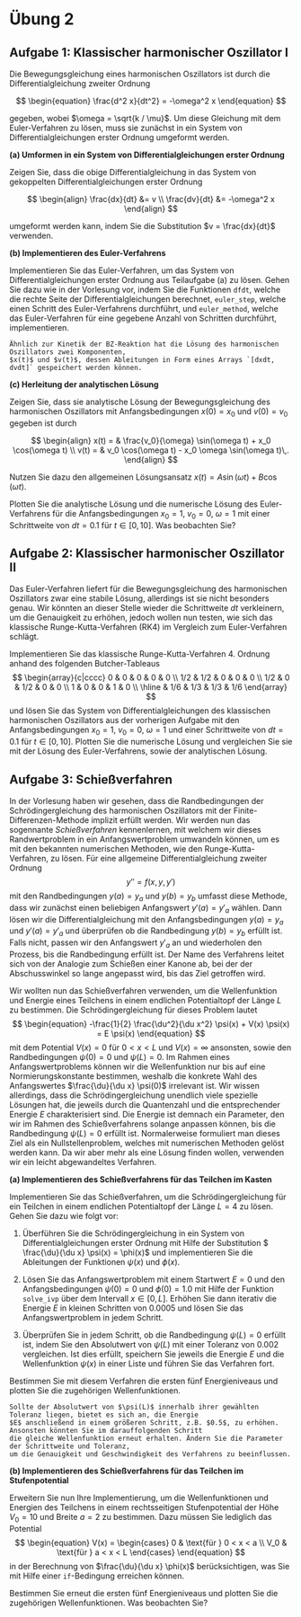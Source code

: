 # Übung 2


## Aufgabe 1: Klassischer harmonischer Oszillator I

<!--- ANCHOR: aufgabe_1 --->
Die Bewegungsgleichung eines harmonischen Oszillators ist durch die Differentialgleichung 
zweiter Ordnung

$$
\begin{equation}
    \frac{d^2 x}{dt^2} = -\omega^2 x
\end{equation}
$$

gegeben, wobei $\omega = \sqrt{k / \mu}$. Um diese Gleichung mit dem Euler-Verfahren zu lösen, 
muss sie zunächst in ein System von Differentialgleichungen erster Ordnung umgeformt werden.

**(a) Umformen in ein System von Differentialgleichungen erster Ordnung**

Zeigen Sie, dass die obige Differentialgleichung in das System von 
gekoppelten Differentialgleichungen erster Ordnung

$$
\begin{align}
    \frac{dx}{dt} &= v \\
    \frac{dv}{dt} &= -\omega^2 x
\end{align}
$$

umgeformt werden kann, indem Sie die Substitution $v = \frac{dx}{dt}$ verwenden.

**(b) Implementieren des Euler-Verfahrens**

Implementieren Sie das Euler-Verfahren, um das System von Differentialgleichungen erster Ordnung
aus Teilaufgabe (a) zu lösen. Gehen Sie dazu wie in der Vorlesung vor,
indem Sie die Funktionen `dfdt`, welche die rechte Seite der Differentialgleichungen berechnet,
`euler_step`, welche einen Schritt des Euler-Verfahrens durchführt, und `euler_method`, welche das
Euler-Verfahren für eine gegebene Anzahl von Schritten durchführt, implementieren.

```admonish tip title="Tipp"
Ähnlich zur Kinetik der BZ-Reaktion hat die Lösung des harmonischen Oszillators zwei Komponenten, 
$x(t)$ und $v(t)$, dessen Ableitungen in Form eines Arrays `[dxdt, dvdt]` gespeichert werden können.
```

<!-- 
Lösung:
```python
{{include ../codes/02-differential_equations/exercise_02.py:exercise_01_b}}
```
-->

**(c) Herleitung der analytischen Lösung**

Zeigen Sie, dass sie analytische Lösung der Bewegungsgleichung des harmonischen Oszillators
mit Anfangsbedingungen $x(0) = x_0$ und $v(0) = v_0$ gegeben ist durch

$$
\begin{align}
    x(t) = & \frac{v_0}{\omega} \sin(\omega t) + x_0 \cos(\omega t) \\
    v(t) = & v_0 \cos(\omega t) - x_0 \omega \sin(\omega t)\,.
\end{align}
$$

Nutzen Sie dazu den allgemeinen Lösungsansatz $x(t) = A \sin(\omega t) + B \cos(\omega t)$. 

Plotten Sie die analytische Lösung und die numerische Lösung des Euler-Verfahrens für
die Anfangsbedingungen $x_0 = 1$, $v_0 = 0$, $\omega = 1$ mit einer Schrittweite von $dt = 0.1$
für $t \in [0, 10]$. Was beobachten Sie?

<!-- 
Lösung:
```python
{{include ../codes/02-differential_equations/exercise_02.py:exercise_01_c}}
```
-->

<!--- ANCHOR_END: aufgabe_1 --->

## Aufgabe 2: Klassischer harmonischer Oszillator II

<!--- ANCHOR: aufgabe_2 --->
Das Euler-Verfahren liefert für die Bewegungsgleichung des harmonischen Oszillators
zwar eine stabile Lösung, allerdings ist sie nicht besonders genau. Wir könnten an dieser Stelle wieder
die Schrittweite $dt$ verkleinern, um die Genauigkeit zu erhöhen, jedoch wollen nun testen, wie sich das 
klassische Runge-Kutta-Verfahren (RK4) im Vergleich zum Euler-Verfahren schlägt.

Implementieren Sie das klassische Runge-Kutta-Verfahren 4. Ordnung anhand des folgenden 
Butcher-Tableaus
$$
  \begin{array}{c|cccc}
    0 & 0 & 0 & 0 & 0 \\
    1/2 & 1/2 & 0 & 0 & 0 \\
    1/2 & 0 & 1/2 & 0 & 0 \\
    1 & 0 & 0 & 1 & 0 \\ \hline
      & 1/6 & 1/3 & 1/3 & 1/6
  \end{array}
$$
und lösen Sie das System von Differentialgleichungen des klassischen harmonischen Oszillators 
aus der vorherigen Aufgabe mit den Anfangsbedingungen $x_0 = 1$, $v_0 = 0$, 
$\omega = 1$ und einer Schrittweite von $dt = 0.1$ für $t \in [0, 10]$. Plotten Sie die numerische
Lösung und vergleichen Sie sie mit der Lösung des Euler-Verfahrens, sowie der analytischen Lösung.

<!-- 
Lösung:
```python
{{include ../codes/02-differential_equations/exercise_02.py:exercise_02}}
```
-->

<!--- ANCHOR_END: aufgabe_2 --->

## Aufgabe 3: Schießverfahren

<!--- ANCHOR: aufgabe_3 --->
In der Vorlesung haben wir gesehen, dass die Randbedingungen der Schrödingergleichung des
harmonischen Oszillators mit der Finite-Differenzen-Methode implizit erfüllt werden. 
Wir werden nun das sogennante *Schießverfahren* kennenlernen, mit welchem wir dieses Randwertproblem 
in ein Anfangswertproblem umwandeln können, um es mit den bekannten numerischen Methoden, wie den
Runge-Kutta-Verfahren, zu lösen. Für eine allgemeine Differentialgleichung zweiter Ordnung
$$
\begin{equation}
    y'' = f(x, y, y')
\end{equation}
$$
mit den Randbedingungen $y(a) = y_a$ und $y(b) = y_b$ umfasst diese Methode, dass wir zunächst einen
beliebigen Anfangswert $y'(a) = y'_a$ wählen. Dann lösen wir die  Differentialgleichung mit den 
Anfangsbedingungen $y(a) = y_a$ und $y'(a) = y'_a$ und überprüfen ob die Randbedingung $y(b) = y_b$ 
erfüllt ist. Falls nicht, passen wir den Anfangswert $y'_a$ an und wiederholen den Prozess, bis die
Randbedingung erfüllt ist. Der Name des Verfahrens leitet sich von der Analogie zum Schießen einer 
Kanone ab, bei der der Abschusswinkel so lange angepasst wird, bis das Ziel getroffen wird.

Wir wollten nun das Schießverfahren verwenden, um die Wellenfunktion und Energie eines Teilchens in
einem endlichen Potentialtopf der Länge $L$ zu bestimmen. Die Schrödingergleichung für dieses Problem
lautet
$$
\begin{equation}
    -\frac{1}{2} \frac{\du^2}{\du x^2} \psi(x) + V(x) \psi(x) = E \psi(x)
\end{equation}
$$
mit dem Potential $V(x) = 0$ für $0 < x < L$ und $V(x) = \infty$ ansonsten, sowie den Randbedingungen
$\psi(0) = 0$ und $\psi(L) = 0$. Im Rahmen eines Anfangswertproblems können wir die Wellenfunktion 
nur bis auf eine Normierungskonstante bestimmen, weshalb die konkrete Wahl des Anfangswertes 
$\frac{\du}{\du x} \psi(0)$ irrelevant ist. Wir wissen allerdings, dass die Schrödingergleichung unendlich 
viele spezielle Lösungen hat, die jeweils durch die Quantenzahl und die entsprechender Energie 
$E$ charakterisiert sind. Die Energie ist demnach ein Parameter, den wir im Rahmen des Schießverfahrens 
solange anpassen können, bis die Randbedingung $\psi(L) = 0$ erfüllt ist. Normalerweise formuliert man
dieses Ziel als ein Nullstellenproblem, welches mit numerischen Methoden gelöst werden kann. Da wir aber 
mehr als eine Lösung finden wollen, verwenden wir ein leicht abgewandeltes Verfahren.

**(a) Implementieren des Schießverfahrens für das Teilchen im Kasten**

Implementieren Sie das Schießverfahren, um die Schrödingergleichung für ein Teilchen in einem
endlichen Potentialtopf der Länge $L=4$ zu lösen. Gehen Sie dazu wie folgt vor:

1. Überführen Sie die Schrödingergleichung in ein System von Differentialgleichungen erster Ordnung
   mit Hilfe der Substitution $ \frac{\du}{\du x} \psi(x) = \phi(x)$ und implementieren Sie die 
   Ableitungen der Funktionen $\psi(x)$ und $\phi(x)$.

2. Lösen Sie das Anfangswertproblem mit einem Startwert $E = 0$ und den Anfangsbedingungen 
   $\psi(0) = 0$ und $\phi(0) = 1.0$ mit Hilfe der Funktion `solve_ivp` über dem Intervall 
   $x \in [0, L]$. Erhöhen Sie dann iterativ die Energie $E$ in kleinen
   Schritten von $0.0005$ und lösen Sie das Anfangswertproblem in jedem Schritt.

3. Überprüfen Sie in jedem Schritt, ob die Randbedingung $\psi(L) = 0$ erfüllt ist, indem 
   Sie den Absolutwert von $\psi(L)$ mit einer Toleranz von $0.002$ vergleichen. Ist dies erfüllt, 
   speichern Sie jeweils die Energie $E$ und die Wellenfunktion $\psi(x)$ in einer Liste und führen 
   Sie das Verfahren fort.

Bestimmen Sie mit diesem Verfahren die ersten fünf Energieniveaus und plotten Sie die zugehörigen Wellenfunktionen.

```admonish tip title="Tipp"
Sollte der Absolutwert von $\psi(L)$ innerhalb ihrer gewählten Toleranz liegen, bietet es sich an, die Energie 
$E$ anschließend in einem größeren Schritt, z.B. $0.5$, zu erhöhen. Ansonsten könnten Sie im darauffolgenden Schritt
die gleiche Wellenfunktion erneut erhalten. Ändern Sie die Parameter der Schrittweite und Toleranz,
um die Genauigkeit und Geschwindigkeit des Verfahrens zu beeinflussen.
```

<!-- 
Lösung:
```python
{{include ../codes/02-differential_equations/exercise_02.py:exercise_03_a}}
```
-->

**(b) Implementieren des Schießverfahrens für das Teilchen im Stufenpotential**

Erweitern Sie nun Ihre Implementierung, um die Wellenfunktionen und Energien des Teilchens in einem
rechtsseitigen Stufenpotential der Höhe $V_0 = 10$ und Breite $a = 2$ zu bestimmen. Dazu müssen Sie 
lediglich das Potential
$$
\begin{equation}
    V(x) = \begin{cases}
        0 & \text{für } 0 < x < a \\
        V_0 & \text{für } a < x < L
    \end{cases}
\end{equation}
$$
in der Berechnung von $\frac{\du}{\du x} \phi(x)$ berücksichtigen, 
was Sie mit Hilfe einer `if`-Bedingung erreichen können.

Bestimmen Sie erneut die ersten fünf Energieniveaus und plotten Sie die zugehörigen Wellenfunktionen. 
Was beobachten Sie?

<!-- 
Lösung:
```python
{{include ../codes/02-differential_equations/exercise_02.py:exercise_03_b}}
```
-->

<!--- ANCHOR_END: aufgabe_3 --->

